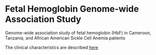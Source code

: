 # Fetal Hemoglobin Genome-wide Association Study

Genome-wide association study of fetal hemoglobin (HbF) in Cameroon, Tanzania, and African American Sickle Cell Anemia patients

The clinical characteristics are described [here](cohortsdescription)
